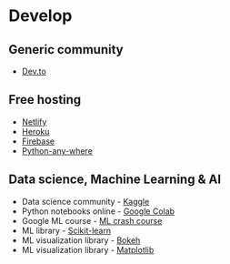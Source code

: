 # Develop
## Generic community
* [Dev.to](https://dev.to/)

## Free hosting
* [Netlify](https://www.netlify.com/)
* [Heroku](https://www.heroku.com/)
* [Firebase](https://firebase.google.com/)
* [Python-any-where](https://www.pythonanywhere.com/)

## Data science, Machine Learning & AI
* Data science community - [Kaggle](https://www.kaggle.com/)
* Python notebooks online - [Google Colab](https://colab.research.google.com/notebooks/intro.ipynb)
* Google ML course - [ML crash course](https://developers.google.com/machine-learning/crash-course)
* ML library - [Scikit-learn](https://scikit-learn.org/)
* ML visualization library - [Bokeh](https://docs.bokeh.org/en/latest/index.html)
* ML visualization library - [Matplotlib](https://matplotlib.org/)